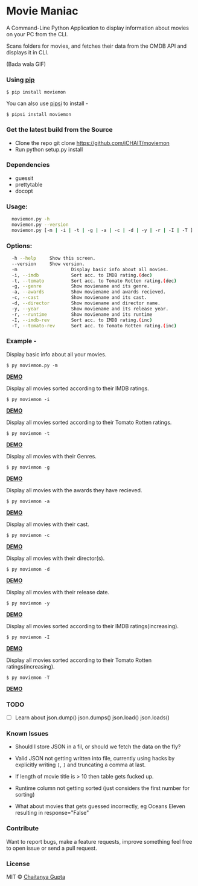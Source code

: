 # Movie Maniac

A Command-Line Python Application to display information about movies on your PC from the CLI.

Scans folders for movies, and fetches their data from the OMDB API and displays it in CLI.

(Bada wala GIF)

### Using [pip]()

`$ pip install moviemon`

You can also use [pipsi](https://github.com/mitsuhiko/pipsi) to install -

`$ pipsi install moviemon`


### Get the latest build from the Source

* Clone the repo git clone https://github.com/iCHAIT/moviemon
* Run python setup.py install


### Dependencies

* guessit
* prettytable
* docopt


### Usage:
```sh
  moviemon.py -h
  moviemon.py --version
  moviemon.py [-m | -i | -t | -g | -a | -c | -d | -y | -r | -I | -T ]
```

### Options:
```sh
  -h --help     Show this screen.
  --version     Show version.
  -m                    Display basic info about all movies.
  -i, --imdb            Sort acc. to IMDB rating.(dec)
  -t, --tomato          Sort acc. to Tomato Rotten rating.(dec)
  -g, --genre           Show moviename and its genre.
  -a, --awards          Show moviename and awards recieved.
  -c, --cast            Show moviename and its cast.
  -d, --director        Show moviename and director name.
  -y, --year            Show moviename and its release year.
  -r, --runtime         Show moviename and its runtime
  -I, --imdb-rev        Sort acc. to IMDB rating.(inc)
  -T, --tomato-rev      Sort acc. to Tomato Rotten rating.(inc)
```

### Example -

Display basic info about all your movies.

`$ py moviemon.py -m`

[**DEMO**]()

Display all movies sorted according to their IMDB ratings.

`$ py moviemon -i`

[**DEMO**]()

Display all movies sorted according to their Tomato Rotten ratings.

`$ py moviemon -t`

[**DEMO**]()

Display all movies with their Genres.

`$ py moviemon -g`

[**DEMO**]()

Display all movies with the awards they have recieved.

`$ py moviemon -a`

[**DEMO**]()

Display all movies with their cast.

`$ py moviemon -c`

[**DEMO**]()

Display all movies with their director(s).

`$ py moviemon -d`

[**DEMO**]()

Display all movies with their release date.

`$ py moviemon -y`

[**DEMO**]()

Display all movies sorted according to their IMDB ratings(increasing).

`$ py moviemon -I`

[**DEMO**]()

Display all movies sorted according to their Tomato Rotten ratings(increasing).

`$ py moviemon -T`

[**DEMO**]()


### TODO

- [ ] Learn about json.dump() json.dumps() json.load() json.loads()


### Known Issues

* Should I store JSON in a fil, or should we fetch the data on the fly?

* Valid JSON not getting written into file, currently using hacks by explicitly writing `[`, `]` and truncating a comma at last.

* If length of movie title is > 10 then table gets fucked up.

* Runtime column not getting sorted (just considers the first number for sorting)

* What about movies that gets guessed incorrectly, eg Oceans Eleven resulting in response="False"


### Contribute

Want to report bugs, make a feature requests, improve something feel free to open issue or send a pull request.


### License

MIT © [Chaitanya Gupta](https://github.com/iCHAIT)
